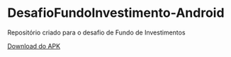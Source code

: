 # DesafioFundoInvestimento-Android
Repositório criado para o desafio de Fundo de Investimentos

[Download do APK](https://github.com/alarangeiras/DesafioFundoInvestimento-Android/releases/download/0.2/orama-app-debug.apk)
